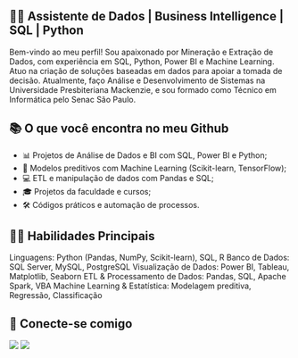 
## 👨‍💻 Assistente de Dados | Business Intelligence | SQL | Python
Bem-vindo ao meu perfil! Sou apaixonado por Mineração e Extração de Dados, com experiência em SQL, Python, Power BI e Machine Learning. Atuo na criação de soluções baseadas em dados para apoiar a tomada de decisão. Atualmente, faço Análise e Desenvolvimento de Sistemas na Universidade Presbiteriana Mackenzie, e sou formado como Técnico em Informática pelo Senac São Paulo.


## 📚 O que você encontra no meu Github

- 📊 Projetos de Análise de Dados e BI com SQL, Power BI e Python;
- 🏢 Modelos preditivos com Machine Learning (Scikit-learn, TensorFlow);
- 💻 ETL e manipulação de dados com Pandas e SQL;
- 🎓 Projetos da faculdade e cursos;
- 🛠️ Códigos práticos e automação de processos.

## 👩‍🎓 Habilidades Principais
Linguagens: Python (Pandas, NumPy, Scikit-learn), SQL, R
Banco de Dados: SQL Server, MySQL, PostgreSQL
Visualização de Dados: Power BI, Tableau, Matplotlib, Seaborn
ETL & Processamento de Dados: Pandas, SQL, Apache Spark, VBA
Machine Learning & Estatística: Modelagem preditiva, Regressão, Classificação

## 👥 Conecte-se comigo
 
  <a href="https://www.linkedin.com/in/joao-ch4ves/" target="_blank"><img src="https://img.shields.io/badge/-LinkedIn-%230077B5?style=for-the-badge&logo=linkedin&logoColor=white" target="_blank"></a> 
  <a href = "mailto:joaogbsantana@gmail.com"><img src="https://img.shields.io/badge/Gmail-D14836?style=for-the-badge&logo=gmail&logoColor=white" target="_blank"></a>
 
</div>









